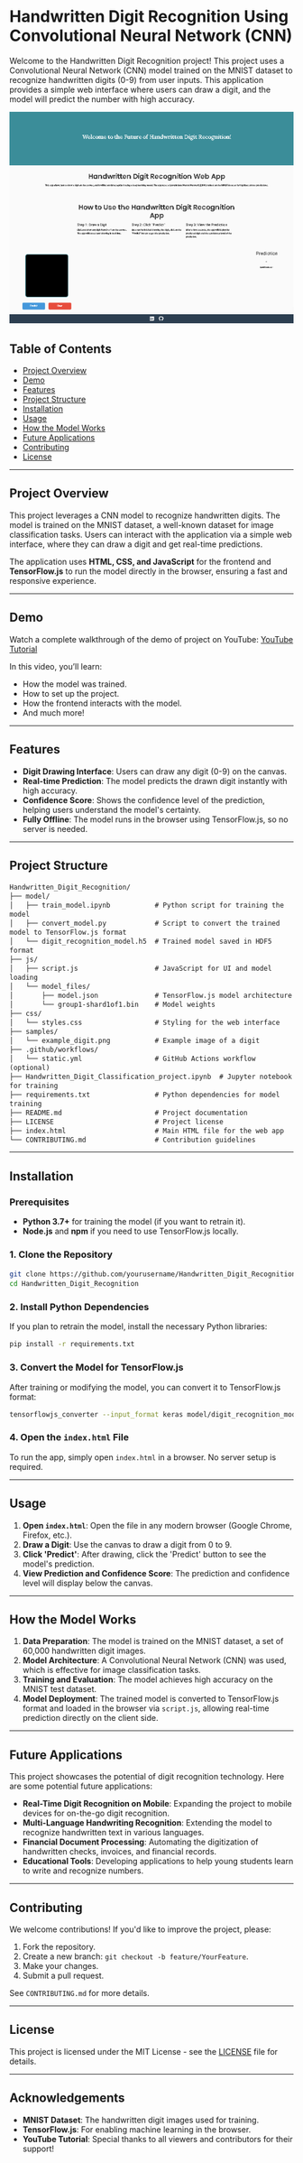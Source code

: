 # Handwritten Digit Recognition Using Convolutional Neural Network (CNN)

Welcome to the Handwritten Digit Recognition project! This project uses a Convolutional Neural Network (CNN) model trained on the MNIST dataset to recognize handwritten digits (0-9) from user inputs. This application provides a simple web interface where users can draw a digit, and the model will predict the number with high accuracy.

![App Screenshot](download.png)

## Table of Contents
- [Project Overview](#project-overview)
- [Demo](#demo)
- [Features](#features)
- [Project Structure](#project-structure)
- [Installation](#installation)
- [Usage](#usage)
- [How the Model Works](#how-the-model-works)
- [Future Applications](#future-applications)
- [Contributing](#contributing)
- [License](#license)

---

## Project Overview

This project leverages a CNN model to recognize handwritten digits. The model is trained on the MNIST dataset, a well-known dataset for image classification tasks. Users can interact with the application via a simple web interface, where they can draw a digit and get real-time predictions.

The application uses **HTML, CSS, and JavaScript** for the frontend and **TensorFlow.js** to run the model directly in the browser, ensuring a fast and responsive experience.

---

## Demo

Watch a complete walkthrough of the demo of project on YouTube: [YouTube Tutorial](Demo.webm)

In this video, you’ll learn:
- How the model was trained.
- How to set up the project.
- How the frontend interacts with the model.
- And much more!

---

## Features

- **Digit Drawing Interface**: Users can draw any digit (0-9) on the canvas.
- **Real-time Prediction**: The model predicts the drawn digit instantly with high accuracy.
- **Confidence Score**: Shows the confidence level of the prediction, helping users understand the model's certainty.
- **Fully Offline**: The model runs in the browser using TensorFlow.js, so no server is needed.

---

## Project Structure

```
Handwritten_Digit_Recognition/
├── model/
│   ├── train_model.ipynb           # Python script for training the model
│   ├── convert_model.py            # Script to convert the trained model to TensorFlow.js format
│   └── digit_recognition_model.h5  # Trained model saved in HDF5 format
├── js/
│   ├── script.js                   # JavaScript for UI and model loading
│   └── model_files/
│       ├── model.json              # TensorFlow.js model architecture
│       └── group1-shard1of1.bin    # Model weights
├── css/
│   └── styles.css                  # Styling for the web interface
├── samples/
│   └── example_digit.png           # Example image of a digit
├── .github/workflows/
│   └── static.yml                  # GitHub Actions workflow (optional)
├── Handwritten_Digit_Classification_project.ipynb  # Jupyter notebook for training
├── requirements.txt                # Python dependencies for model training
├── README.md                       # Project documentation
├── LICENSE                         # Project license
├── index.html                      # Main HTML file for the web app
└── CONTRIBUTING.md                 # Contribution guidelines
```

---

## Installation

### Prerequisites
- **Python 3.7+** for training the model (if you want to retrain it).
- **Node.js** and **npm** if you need to use TensorFlow.js locally.

### 1. Clone the Repository

```bash
git clone https://github.com/yourusername/Handwritten_Digit_Recognition.git
cd Handwritten_Digit_Recognition
```

### 2. Install Python Dependencies

If you plan to retrain the model, install the necessary Python libraries:

```bash
pip install -r requirements.txt
```

### 3. Convert the Model for TensorFlow.js 

After training or modifying the model, you can convert it to TensorFlow.js format:

```bash
tensorflowjs_converter --input_format keras model/digit_recognition_model.h5 js/model_files
```

### 4. Open the `index.html` File

To run the app, simply open `index.html` in a browser. No server setup is required.

---

## Usage

1. **Open `index.html`**: Open the file in any modern browser (Google Chrome, Firefox, etc.).
2. **Draw a Digit**: Use the canvas to draw a digit from 0 to 9.
3. **Click 'Predict'**: After drawing, click the 'Predict' button to see the model's prediction.
4. **View Prediction and Confidence Score**: The prediction and confidence level will display below the canvas.

---

## How the Model Works

1. **Data Preparation**: The model is trained on the MNIST dataset, a set of 60,000 handwritten digit images.
2. **Model Architecture**: A Convolutional Neural Network (CNN) was used, which is effective for image classification tasks.
3. **Training and Evaluation**: The model achieves high accuracy on the MNIST test dataset.
4. **Model Deployment**: The trained model is converted to TensorFlow.js format and loaded in the browser via `script.js`, allowing real-time prediction directly on the client side.

---

## Future Applications

This project showcases the potential of digit recognition technology. Here are some potential future applications:
- **Real-Time Digit Recognition on Mobile**: Expanding the project to mobile devices for on-the-go digit recognition.
- **Multi-Language Handwriting Recognition**: Extending the model to recognize handwritten text in various languages.
- **Financial Document Processing**: Automating the digitization of handwritten checks, invoices, and financial records.
- **Educational Tools**: Developing applications to help young students learn to write and recognize numbers.

---

## Contributing

We welcome contributions! If you'd like to improve the project, please:
1. Fork the repository.
2. Create a new branch: `git checkout -b feature/YourFeature`.
3. Make your changes.
4. Submit a pull request.

See `CONTRIBUTING.md` for more details.

---

## License

This project is licensed under the MIT License - see the [LICENSE](LICENSE) file for details.

---

## Acknowledgements

- **MNIST Dataset**: The handwritten digit images used for training.
- **TensorFlow.js**: For enabling machine learning in the browser.
- **YouTube Tutorial**: Special thanks to all viewers and contributors for their support!
